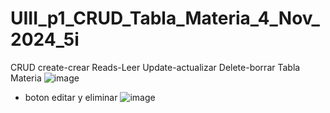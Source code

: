 # UIII_p1_CRUD_Tabla_Materia_4_Nov_2024_5i
CRUD create-crear Reads-Leer Update-actualizar Delete-borrar Tabla Materia
![image](https://github.com/user-attachments/assets/c586469b-c4fd-4365-8469-1b4c9fc8ffef)

- boton editar y eliminar
  ![image](https://github.com/user-attachments/assets/1f42b52d-e505-466d-8c70-735305747426)


